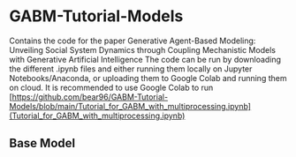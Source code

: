 # GABM-Tutorial-Models
Contains the code for the paper Generative Agent-Based Modeling: Unveiling Social System Dynamics through Coupling Mechanistic Models with Generative Artificial Intelligence
The code can be run by downloading the different .ipynb files and either running them locally on Jupyter Notebooks/Anaconda, or uploading them to Google Colab and running them on cloud.
It is recommended to use Google Colab to run [https://github.com/bear96/GABM-Tutorial-Models/blob/main/Tutorial_for_GABM_with_multiprocessing.ipynb](Tutorial_for_GABM_with_multiprocessing.ipynb)

## Base Model
